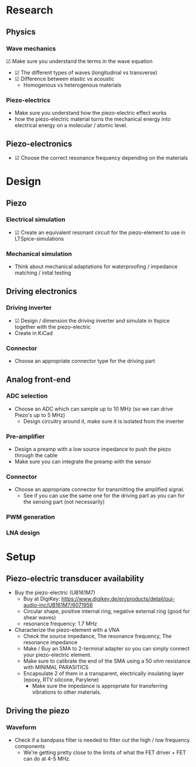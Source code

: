 # Research
## Physics
### Wave mechanics
&#9745; Make sure you understand the terms in the wave equation
- &#9745;  The different types of waves (longitudinal vs transverse)
- &#9745;  Difference between elastic vs acoustic
	- Homogenous vs heterogenous materials

### Piezo-electrics
- Make sure you understand how the piezo-electric effect works
- how the piezo-electric material turns the mechanical energy into electrical energy on a molecular / atomic level.


## Piezo-electronics
- &#9745; Choose the correct resonance frequency depending on the materials

# Design
## Piezo
### Electrical simulation
- &#9745;  Create an equivalent resonant circuit for the piezo-element to use in LTSpice-simulations

### Mechanical simulation
- Think about mechanical adaptations for waterproofing / impedance matching / inital testing

## Driving electronics
### Driving inverter
- &#9745; Design / dimension the driving inverter and simulate in ltspice together with the piezo-electric
- Create in KiCad

### Connector
- Choose an appropriate connector type for the driving part

## Analog front-end
### ADC selection
- Choose an ADC which can sample up to 10 MHz (so we can drive Piezo's up to 5 MHz)
	- Design circuitry around it, make sure it is isolated from the inverter

### Pre-amplifier
- Design a preamp with a low source impedance to push the piezo through the cable
- Make sure you can integrate the preamp with the sensor

### Connector
- Choose an appropriate connector for transmitting the amplified signal.
	- See if you can use the same one for the driving part as you can for the sensing part (not necessarily)


### PWM generation

### LNA design

# Setup

## Piezo-electric transducer availability
- Buy the piezo-electric (UB161M7)
	- Buy at DigiKey: https://www.digikey.de/en/products/detail/pui-audio-inc/UB161M7/6071956
	- Circular shape, positive internal ring, negative external ring (good for shear waves)
	- resonance frequency: 1.7 MHz
- Characterize the piezo-element with a VNA
	- Check the source impedance, The resonance frequency, The resonance impedance
	- Make / Buy an SMA to 2-terminal adapter so you can simply connect your piezo-electric element.
	- Make sure to calibrate the end of the SMA using a 50 ohm resistance with MINIMAL PARASITICS
	- Encapsulate 2 of them in a transparent, electrically insulating layer (epoxy, RTV silicone, Parylene)
		- Make sure the impedance is appropriate for transferring vibrations to other materials.


## Driving the piezo
### Waveform
- Check if a bandpass filter is needed to filter out the high / low frequency components
	- We're getting pretty close to the limits of what the FET driver + FET can do at 4-5 MHz.